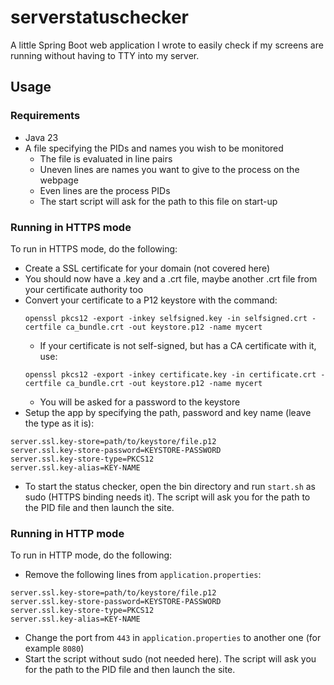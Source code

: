 # serverstatuschecker

A little Spring Boot web application I wrote to easily check if my screens are running without having to TTY into my server.

## Usage

### Requirements

- Java 23
- A file specifying the PIDs and names you wish to be monitored
    - The file is evaluated in line pairs
    - Uneven lines are names you want to give to the process on the webpage
    - Even lines are the process PIDs
    - The start script will ask for the path to this file on start-up

### Running in HTTPS mode

To run in HTTPS mode, do the following:

- Create a SSL certificate for your domain (not covered here)
- You should now have a .key and a .crt file, maybe another .crt file from your certificate authority too
- Convert your certificate to a P12 keystore with the command:
    ```
    openssl pkcs12 -export -inkey selfsigned.key -in selfsigned.crt -certfile ca_bundle.crt -out keystore.p12 -name mycert
    ```
    - If your certificate is not self-signed, but has a CA certificate with it, use:
    ```
    openssl pkcs12 -export -inkey certificate.key -in certificate.crt -certfile ca_bundle.crt -out keystore.p12 -name mycert
    ```
    - You will be asked for a password to the keystore
- Setup the app by specifying the path, password and key name (leave the type as it is):
```
server.ssl.key-store=path/to/keystore/file.p12
server.ssl.key-store-password=KEYSTORE-PASSWORD
server.ssl.key-store-type=PKCS12
server.ssl.key-alias=KEY-NAME
```

- To start the status checker, open the bin directory and run `start.sh` as sudo (HTTPS binding needs it). The script will ask you for the path to the PID file and then launch the site.

### Running in HTTP mode

To run in HTTP mode, do the following:
- Remove the following lines from `application.properties`:
```
server.ssl.key-store=path/to/keystore/file.p12
server.ssl.key-store-password=KEYSTORE-PASSWORD
server.ssl.key-store-type=PKCS12
server.ssl.key-alias=KEY-NAME
```
- Change the port from `443` in `application.properties` to another one (for example `8080`)
- Start the script without sudo (not needed here). The script will ask you for the path to the PID file and then launch the site.